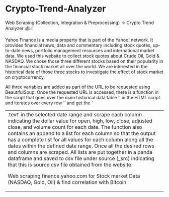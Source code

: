 # Crypto-Trend-Analyzer
Web Scraping (Collection, Integration &amp; Preprocessing) -> Crypto Trend Analyzer 💰📈


Yahoo Finance is a media property that is part of the Yahoo! network. It provides financial news, data
and commentary including stock quotes, up-to-date news, portfolio management resources and
international market data. We used this website to collect stock quotes about Crude Oil, Gold &
NASDAQ. We chose those three different stocks based on their popularity in the financial stock
market all over the world. We are interested in the historical data of those three stocks to investigate
the effect of stock market on cryptocurrency.

All three variables are added as part of the URL to be requested using BeautifulSoup. Once the
requested URL is accessed, there is a function in the script that goes over the main historical data
table ‘<table>’ in the HTML script and iterates over every row ‘<tr>’ and get the ‘<td>.text’ in the
selected date range and scrape each column indicating the dollar value for open, high, low, close,
adjusted close, and volume count for each date. The function also contains an append to a list for each column so that the output has
a complete list for all values for each column along all the dates within the
defined date range. Once all the desired rows and columns are scraped. All lists are
put together in a panda dataframe and saved to csv file under source (_src)
indicating that this is source csv file obtained from the website

Web scraping finance.yahoo.com for Stock market Data (NASDAQ, Gold, Oil) & find correlation with Bitcoin
